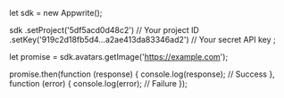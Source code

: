 let sdk = new Appwrite();

sdk
    .setProject('5df5acd0d48c2') // Your project ID
    .setKey('919c2d18fb5d4...a2ae413da83346ad2') // Your secret API key
;

let promise = sdk.avatars.getImage('https://example.com');

promise.then(function (response) {
    console.log(response); // Success
}, function (error) {
    console.log(error); // Failure
});